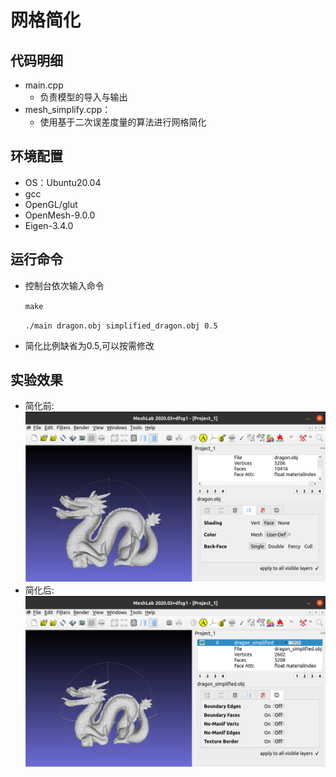 # 网格简化

## 代码明细

- main.cpp
  - 负责模型的导入与输出
- mesh_simplify.cpp：
  - 使用基于二次误差度量的算法进行网格简化

## 环境配置

- OS：Ubuntu20.04
- gcc
- OpenGL/glut
- OpenMesh-9.0.0
- Eigen-3.4.0

## 运行命令

- 控制台依次输入命令 

    `make`

    `./main dragon.obj simplified_dragon.obj 0.5` 
- 简化比例缺省为0.5,可以按需修改

## 实验效果

- 简化前:
![](dragon.png)
- 简化后:
![](simplified_dragon.png)

